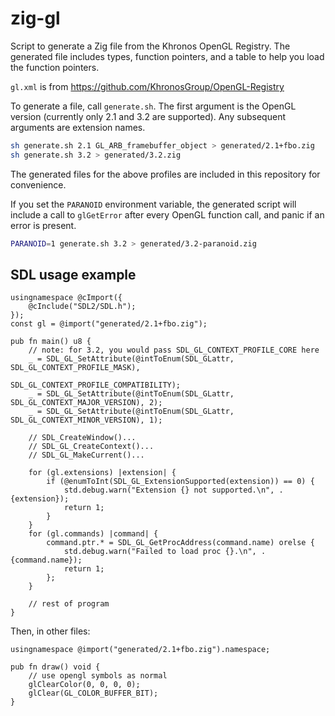 # zig-gl
Script to generate a Zig file from the Khronos OpenGL Registry. The generated file includes types, function pointers, and a table to help you load the function pointers.

`gl.xml` is from https://github.com/KhronosGroup/OpenGL-Registry

To generate a file, call `generate.sh`. The first argument is the OpenGL version (currently only 2.1 and 3.2 are supported). Any subsequent arguments are extension names.

```sh
sh generate.sh 2.1 GL_ARB_framebuffer_object > generated/2.1+fbo.zig
sh generate.sh 3.2 > generated/3.2.zig
```

The generated files for the above profiles are included in this repository for convenience.

If you set the `PARANOID` environment variable, the generated script will include a call to `glGetError` after every OpenGL function call, and panic if an error is present.

```sh
PARANOID=1 generate.sh 3.2 > generated/3.2-paranoid.zig
```

## SDL usage example
```zig
usingnamespace @cImport({
    @cInclude("SDL2/SDL.h");
});
const gl = @import("generated/2.1+fbo.zig");

pub fn main() u8 {
    // note: for 3.2, you would pass SDL_GL_CONTEXT_PROFILE_CORE here
    _ = SDL_GL_SetAttribute(@intToEnum(SDL_GLattr, SDL_GL_CONTEXT_PROFILE_MASK),
                                                   SDL_GL_CONTEXT_PROFILE_COMPATIBILITY);
    _ = SDL_GL_SetAttribute(@intToEnum(SDL_GLattr, SDL_GL_CONTEXT_MAJOR_VERSION), 2);
    _ = SDL_GL_SetAttribute(@intToEnum(SDL_GLattr, SDL_GL_CONTEXT_MINOR_VERSION), 1);

    // SDL_CreateWindow()...
    // SDL_GL_CreateContext()...
    // SDL_GL_MakeCurrent()...

    for (gl.extensions) |extension| {
        if (@enumToInt(SDL_GL_ExtensionSupported(extension)) == 0) {
            std.debug.warn("Extension {} not supported.\n", .{extension});
            return 1;
        }
    }
    for (gl.commands) |command| {
        command.ptr.* = SDL_GL_GetProcAddress(command.name) orelse {
            std.debug.warn("Failed to load proc {}.\n", .{command.name});
            return 1;
        };
    }

    // rest of program
}
```

Then, in other files:

```zig
usingnamespace @import("generated/2.1+fbo.zig").namespace;

pub fn draw() void {
    // use opengl symbols as normal
    glClearColor(0, 0, 0, 0);
    glClear(GL_COLOR_BUFFER_BIT);
}
```
